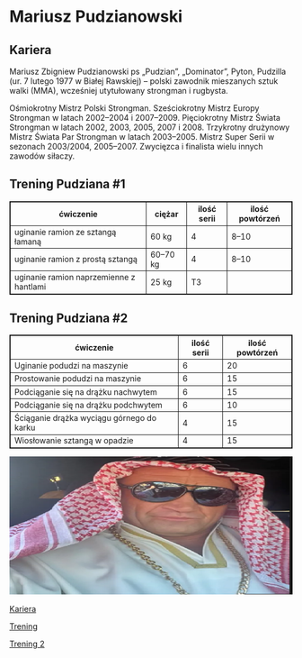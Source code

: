 <style>
table, th, td {
  border: 1px solid;
}
</style>

<style>img:hover {
  transform: scaleX(-1);
  </style>
# Mariusz Pudzianowski

## Kariera
Mariusz Zbigniew Pudzianowski ps „Pudzian”, „Dominator”, Pyton, Pudzilla (ur. 7 lutego 1977 w Białej Rawskiej) – polski zawodnik mieszanych sztuk walki (MMA), wcześniej utytułowany strongman i rugbysta. 

Ośmiokrotny Mistrz Polski Strongman. Sześciokrotny Mistrz Europy Strongman w latach 2002–2004 i 2007–2009. Pięciokrotny Mistrz Świata Strongman w latach 2002, 2003, 2005, 2007 i 2008. Trzykrotny drużynowy Mistrz Świata Par Strongman w latach 2003–2005. Mistrz Super Serii w sezonach 2003/2004, 2005–2007. Zwycięzca i finalista wielu innych zawodów siłaczy.



## Trening Pudziana #1
|ćwiczenie|ciężar|ilość serii|ilość powtórzeń|
|---|---|---|---|
|uginanie ramion ze sztangą łamaną|60 kg|4|8–10|
|uginanie ramion z prostą sztangą|60–70 kg|4|8–10|
|uginanie ramion naprzemienne z hantlami|25 kg|T3|


## Trening Pudziana #2
|ćwiczenie|ilość serii|ilość powtórzeń|
|---|---|---|
|Uginanie podudzi na maszynie|6|20|
|Prostowanie podudzi na maszynie|6|15|
|Podciąganie się na drążku nachwytem|6|15|
|Podciąganie się na drążku podchwytem|6|10|
|Ściąganie drążka wyciągu górnego do karku|4|15|
|Wiosłowanie sztangą w opadzie|4|15|

![pudzian](pudzian.png)

[Kariera](#kariera)

[Trening](#trening-pudziana-1)

[Trening 2](#trening-pudziana-2)
